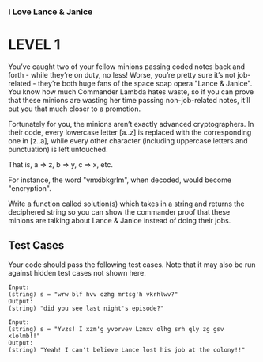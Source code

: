 ### I Love Lance & Janice
LEVEL 1
=========
You’ve caught two of your fellow minions passing coded notes back and forth - while they’re on duty, no less! Worse, you’re pretty sure it’s not job-related - they’re both huge fans of the space soap opera "Lance & Janice". You know how much Commander Lambda hates waste, so if you can prove that these minions are wasting her time passing non-job-related notes, it’ll put you that much closer to a promotion.

Fortunately for you, the minions aren’t exactly advanced cryptographers. In their code, every lowercase letter [a..z] is replaced with the corresponding one in [z..a], while every other character (including uppercase letters and punctuation) is left untouched.

That is, a => z, b => y, c => x, etc.

For instance, the word "vmxibkgrlm", when decoded, would become "encryption".

Write a function called solution(s) which takes in a string and returns the deciphered string so you can show the commander proof that these minions are talking about Lance & Janice instead of doing their jobs.

## Test Cases
Your code should pass the following test cases. Note that it may also be run against hidden test cases not shown here.

```
Input:
(string) s = "wrw blf hvv ozhg mrtsg'h vkrhlwv?"
Output:
(string) "did you see last night's episode?"
```
```
Input:
(string) s = "Yvzs! I xzm'g yvorvev Lzmxv olhg srh qly zg gsv xlolmb!!"
Output:
(string) "Yeah! I can't believe Lance lost his job at the colony!!"
```